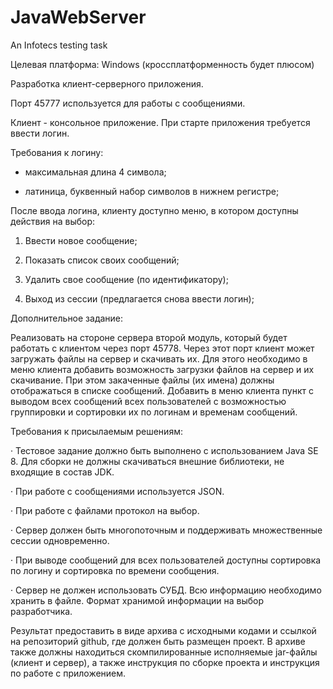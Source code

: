 # JavaWebServer
An Infotecs testing task

Целевая платформа: Windows (кроссплатформенность будет плюсом)

Разработка клиент-серверного приложения.

Порт 45777 используется для работы с сообщениями.

Клиент - консольное приложение. При старте приложения требуется ввести логин.

Требования к логину:

- максимальная длина 4 символа;

- латиница, буквенный набор символов в нижнем регистре;

После ввода логина, клиенту доступно меню, в котором доступны действия на выбор:

1. Ввести новое сообщение;

2. Показать список своих сообщений;

3. Удалить свое сообщение (по идентификатору);

4. Выход из сессии (предлагается снова ввести логин);

Дополнительное задание:

Реализовать на стороне сервера второй модуль, который будет работать с клиентом через порт 45778. Через этот порт клиент может загружать файлы на сервер и скачивать их. Для этого необходимо в меню клиента добавить возможность загрузки файлов на сервер и их скачивание. При этом закаченные файлы (их имена) должны отображаться в списке сообщений. Добавить в меню клиента пункт с выводом всех сообщений всех пользователей с возможностью группировки и сортировки их по логинам и временам сообщений.

Требования к присылаемым решениям:

· Тестовое задание должно быть выполнено с использованием Java SE 8. Для сборки не должны скачиваться внешние библиотеки, не входящие в состав JDK.

· При работе с сообщениями используется JSON.

· При работе с файлами протокол на выбор.

· Сервер должен быть многопоточным и поддерживать множественные сессии одновременно.

· При выводе сообщений для всех пользователей доступны сортировка по логину и сортировка по времени сообщения.

· Сервер не должен использовать СУБД. Всю информацию необходимо хранить в файле. Формат хранимой информации на выбор разработчика.

Результат предоставить в виде архива с исходными кодами и ссылкой на репозиторий github, где должен быть размещен проект. В архиве также должны находиться скомпилированные исполняемые jar-файлы (клиент и сервер), а также инструкция по сборке проекта и инструкция по работе с приложением.
